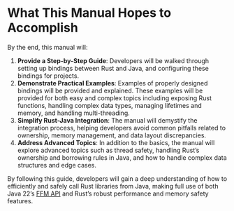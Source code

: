 # What This Manual Hopes to Accomplish

By the end, this manual will:

1. **Provide a Step-by-Step Guide**: Developers will be walked through setting up bindings between Rust and Java, and configuring these bindings for projects.
2. **Demonstrate Practical Examples**: Examples of properly designed bindings will be provided and explained. These examples will be provided for both easy and complex topics including exposing Rust functions, handling complex data types, managing lifetimes and memory, and handling multi-threading.
3. **Simplify Rust-Java Integration**: The manual will demystify the integration process, helping developers avoid common pitfalls related to ownership, memory management, and data layout discrepancies.
4. **Address Advanced Topics**: In addition to the basics, the manual will explore advanced topics such as thread safety, handling Rust’s ownership and borrowing rules in Java, and how to handle complex data structures and edge cases.

By following this guide, developers will gain a deep understanding of how to efficiently and safely call Rust libraries from Java, making full use of both Java 22’s [FFM API](https://openjdk.org/jeps/454) and Rust’s robust performance and memory safety features.

